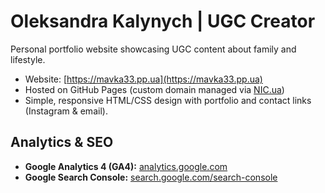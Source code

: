 # Oleksandra Kalynych | UGC Creator

Personal portfolio website showcasing UGC content about family and lifestyle.

- Website: [https://mavka33.pp.ua](https://mavka33.pp.ua)  
- Hosted on GitHub Pages (custom domain managed via [NIC.ua](https://nic.ua/ru/my/domains))  
- Simple, responsive HTML/CSS design with portfolio and contact links (Instagram & email).  

## Analytics & SEO
- **Google Analytics 4 (GA4):** [analytics.google.com](https://analytics.google.com/)
- **Google Search Console:** [search.google.com/search-console](https://search.google.com/search-console)  
